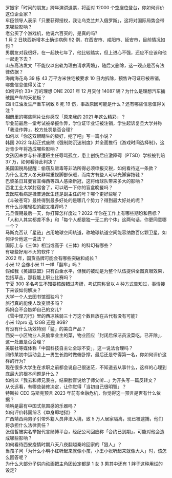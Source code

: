罗振宇「时间的朋友」跨年演讲退票，将面对 12000 个空座位登台，你如何评价这位企业家？  
车臣领导人表示「只要获得授权，我让乌克兰并入俄罗斯」，这将对国际局势会带来哪些影响？  
老公买了个游戏机，他说六百买的，是真的吗?  
1 月 2 日陕西新增本土确诊病例 92 例，在西安市、咸阳市、延安市，目前情况如何？  
男朋友对我很好，在一起快七年了，他比较踏实，但上进心不强，还应不应该和他一起走下去？  
山东高法发文「不能仅以出轨为理由请求离婚」，随后又删除，这一观点是否有法律依据？  
海南海花岛 39 栋 43 万平方米住宅被要求 10 日内拆除，预售许可证已被吊销，哪些信息值得关注？  
如何评价 33+ 万的理想 ONE 2021 年 12 月交付 14087 辆？为什么是理想汽车捅破国产车的天花板？  
四川江油发生严重车祸致 8 死 19 伤，事故原因可能是什么？还有哪些信息值得关注？  
相册里的哪些照片让你感叹「原来我的 2021 年这么精彩」？  
毕业前最后一堂考试被举报作弊，学位证毕业证被注销，学生起诉复旦大学并称「我没作弊」，校方处罚是否合理?  
如何以「你这双眼睛生的极好，挖了吧」写一篇小说？  
韩国 2022 年起正式废除《强制防沉迷制度》并全面推行《游戏时间选择制》，这对青少年将造成哪些影响？  
女孩因未参与补课遭班主任辱骂孤立，患上创伤后应激障碍（PTSD）学校被判赔 37 万，如何看待此判决？  
美国国税局提醒：偷窃及贩毒等非法所得必须申报交税，如何看待这一条款？  
为什么北方人冬天非常重视脚部保暖，而南方有些人可以光脚穿拖鞋？  
巴黎圣日耳曼官宣梅西等四人感染新冠，这将给球队带来多大的影响？  
西北工业大学封宿舍了，可以晒一下你的盲盒晚餐吗？  
去医院看病是挂普通医生还是副主任的号？哪个更好些呢？  
《斗破苍穹》最终得到最多好处的是哪几个势力？得到最大好处的呢？  
有什么沙雕轻松的甜文推荐吗？  
元旦假期最后一天，你打算怎样度过？2022 年你在工作上有哪些期盼和目标？  
「人和人其实都差不多」和「每个人都是独一无二的个体」这两句话，你更同意哪一个？  
马斯克否认「星链」占用地球空间轨道，称地球轨道空间能容纳数百亿颗卫星，如何评价他这一说法？  
国际上与《三体》相当或高于《三体》的科幻有哪些？  
有哪些好用不火的软件？  
2022 年，国货品牌可能会有哪些突破和成长？  
小米 12 会像小米 11 一样「翻车」吗？  
假如我《英雄联盟》只有白金水平，但我的被动是为整个队伍提供全图真眼效果，包括草丛，那我能上职业比赛吗？  
宁夏 300 多名考生不知要核酸错过考研，考试院称曾以 4 种方式告知过，事情接下来该如何解决？  
大学一个人去图书馆孤独吗？  
旅行真的能使人改变很多吗？  
妈妈会不会嫉妒自己的女儿?  
《雪中悍刀行》里的西凉铁骑三十万这个数目放在古代有没有可能?  
小米 12pro 选 12GB 还是 8GB?  
有没有什么功效特别「猛」的美白产品？  
西安一小区物业人员偷拿业主的菜，物业回应「封闭后保洁员没菜吃，已开除」，这一处置是否合理？  
美联社等媒体称「中国科技自主让全球不安」，这一说法合理吗？  
网传某初中运动会上一男生长跑时做俯卧撑，最后还是夺得第一名，你如何评价这样的行为?  
现在很多大学生在求职之前都会说自己很迷茫，不知道去从事什么，这样的心理到底最大的根本问题是什么？  
如何以「我去和师兄表白，结果脸盲说给了师父听…」为开头写一篇反转文？  
从长远看，有哪些装修决定，让你觉得「当初自己很明智」？  
特斯拉 CEO 马斯克预言 2023 年前有金融危机，你觉得这一预言是否有什么依据？  
唢呐是最有中国式氛围感的乐器吗？  
如何评价韩国综艺《单身即地狱》？  
广西靖西两男子引带外籍人员非法入境，致 5 万人居家隔离，现已被逮捕，他们将承担什么法律责任？  
张信哲被实名举报代言赌博平台，经纪公司回应称「合约已到期」，可能对他会造成哪些影响？  
如何看待西安疫情时期八天八夜翻越秦岭回家的「狠人」？  
当孩子问「为什么小明小红听起来就像小孩，小王小张听起来就像大人」时，该怎么回答呢？  
为什么大部分子供向动画把主角团设定都是 1 女 3 男其中还有 1 胖子这种用烂的设定?  

